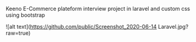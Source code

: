 Keeno E-Commerce plateform interview project in laravel and custom css using bootstrap

![alt text](https://github.com/public/Screenshot_2020-06-14 Laravel.jpg?raw=true)
